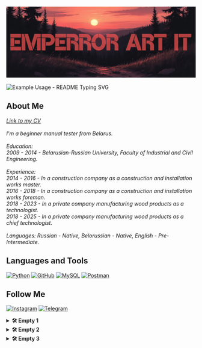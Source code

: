 [![Header](https://github.com/Emperror-Art-IT/Emperror-Art-IT/blob/main/assets/ae70cf08e2711f08af01aef1b6231df_4-fotor-20250910122240.png)](https://www.instagram.com/emperrorart/)

<p style="text-align: left;">
  <img src="https://readme-typing-svg.demolab.com/?lines=There will be something written here.;Some day.;But I don't know when yet.&font=Fira%20Code&left=true&width=500&height=30&duration=2000&pause=200" alt="Example Usage - README Typing SVG">
</p>

## About Me
<em style="font-style: italic;">
<a href="https://hh.ru/resume/de663738ff0ed1a3f10039ed1f4a494e58484f" target="_blank" rel="noopener noreferrer">Link to my CV</a> <br>
<br>
I'm a beginner manual tester from Belarus</a>.<br>
<br>
Education:<br>
2009 - 2014 - Belarusian-Russian University, Faculty of Industrial and Civil Engineering.<br>
<br>
Experience:<br>
2014 - 2016 - In a construction company as a construction and installation works master.<br>
2016 - 2018 - In a construction company as a construction and installation works foreman.<br>
2018 - 2023 - In a private company manufacturing wood products as a technologist.<br>
2018 - 2025 - In a private company manufacturing wood products as a chief technologist.<br>
<br>
Languages: Russian - Native, Belorussian - Native, English - Pre-Intermediate.<br>
</em>

## Languages and Tools
[![Python](https://img.shields.io/badge/-Python-000000?style=for-the-badge&logo=Python&logoColor=ffffff)](https://www.python.org)
[![GitHub](https://img.shields.io/badge/-GitHub-000000?style=for-the-badge&logo=GitHub&logoColor=ffffff)](https://github.com/Emperror-Art-IT)
[![MySQL](https://img.shields.io/badge/-MySQL-000000?style=for-the-badge&logo=MySQL&logoColor=00618b)](https://www.mysql.com/)
[![Postman](https://img.shields.io/badge/-Postman-000000?style=for-the-badge&logo=Postman&logoColor=fe6e21)](https://postman.com)

## Follow Me
[![Instagram](https://img.shields.io/badge/-Instagram-000000?style=for-the-badge&logo=Instagram&logoColor=fd0964)](https://www.instagram.com/emperrorart/)
[![Telegram](https://img.shields.io/badge/-Telegram-000000?style=for-the-badge&logo=Telegram&logoColor=0395dd)](https://t.me/emperrorart)

<details>
  <summary><b>🛠️ Empty 1</b></summary>
  <br>
  <em style="font-style: italic;">It says it's empty...</em>
</details>

<details>
  <summary><b>🛠️ Empty 2</b></summary>
  <br>
  <em style="font-style: italic;">And here too it is empty.</em>
</details>

<details>
  <summary><b>🛠️ Empty 3</b></summary>
  <br>
  <em style="font-style: italic;">Yes, yes, and here too!</em>
</details>


  